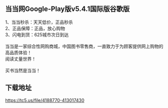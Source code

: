 ## 当当网Google-Play版v5.4.1国际版谷歌版
1、当当秒杀：天天低价，正品秒杀 <br>2、正品保障：正品，放心购物 <br>3、闪电到货：625城市次日到达 <br> <br>当当是一家综合性网购商城，中国图书零售商，一直致力于为顾客提供网上购物的高品质体验！ <br>阅读丈量世界！ <br> <br>买书当然是当当！
## 下载地址
https://tc5.us/file/4188770-413017430